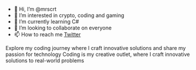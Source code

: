 - 👋 Hi, I’m @mrscrt
- 👀 I’m interested in crypto, coding and gaming
- 🌱 I’m currently learning C#
- 💞️ I’m looking to collaborate on everyone
- 📫 How to reach me [Twitter](https://twitter.com/cansuzrn)

Explore my coding journey where I craft innovative solutions and share my passion for technology
Coding is my creative outlet, where I craft innovative solutions to real-world problems
<!---
mrscrt/mrscrt is a ✨ special ✨ repository because its `README.md` (this file) appears on your GitHub profile.
You can click the Preview link to take a look at your changes.
--->
